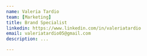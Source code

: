 ```yaml
---
name: Valeria Tardio
team: [Marketing]
title: Brand Specialist
linkedin: https://www.linkedin.com/in/valeriatardio
email: valeriatardio05@gmail.com
description: ...

---
```

